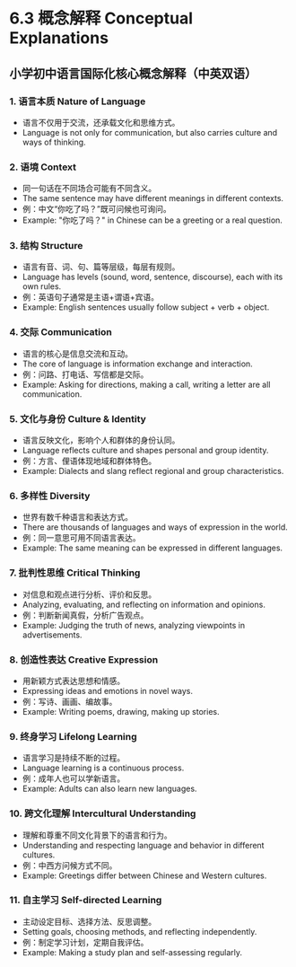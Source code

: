 # 6.3 概念解释 Conceptual Explanations

## 小学初中语言国际化核心概念解释（中英双语）

### 1. 语言本质 Nature of Language

- 语言不仅用于交流，还承载文化和思维方式。
- Language is not only for communication, but also carries culture and ways of thinking.

### 2. 语境 Context

- 同一句话在不同场合可能有不同含义。
- The same sentence may have different meanings in different contexts.
- 例：中文“你吃了吗？”既可问候也可询问。
- Example: "你吃了吗？" in Chinese can be a greeting or a real question.

### 3. 结构 Structure

- 语言有音、词、句、篇等层级，每层有规则。
- Language has levels (sound, word, sentence, discourse), each with its own rules.
- 例：英语句子通常是主语+谓语+宾语。
- Example: English sentences usually follow subject + verb + object.

### 4. 交际 Communication

- 语言的核心是信息交流和互动。
- The core of language is information exchange and interaction.
- 例：问路、打电话、写信都是交际。
- Example: Asking for directions, making a call, writing a letter are all communication.

### 5. 文化与身份 Culture & Identity

- 语言反映文化，影响个人和群体的身份认同。
- Language reflects culture and shapes personal and group identity.
- 例：方言、俚语体现地域和群体特色。
- Example: Dialects and slang reflect regional and group characteristics.

### 6. 多样性 Diversity

- 世界有数千种语言和表达方式。
- There are thousands of languages and ways of expression in the world.
- 例：同一意思可用不同语言表达。
- Example: The same meaning can be expressed in different languages.

### 7. 批判性思维 Critical Thinking

- 对信息和观点进行分析、评价和反思。
- Analyzing, evaluating, and reflecting on information and opinions.
- 例：判断新闻真假，分析广告观点。
- Example: Judging the truth of news, analyzing viewpoints in advertisements.

### 8. 创造性表达 Creative Expression

- 用新颖方式表达思想和情感。
- Expressing ideas and emotions in novel ways.
- 例：写诗、画画、编故事。
- Example: Writing poems, drawing, making up stories.

### 9. 终身学习 Lifelong Learning

- 语言学习是持续不断的过程。
- Language learning is a continuous process.
- 例：成年人也可以学新语言。
- Example: Adults can also learn new languages.

### 10. 跨文化理解 Intercultural Understanding

- 理解和尊重不同文化背景下的语言和行为。
- Understanding and respecting language and behavior in different cultures.
- 例：中西方问候方式不同。
- Example: Greetings differ between Chinese and Western cultures.

### 11. 自主学习 Self-directed Learning

- 主动设定目标、选择方法、反思调整。
- Setting goals, choosing methods, and reflecting independently.
- 例：制定学习计划，定期自我评估。
- Example: Making a study plan and self-assessing regularly.
